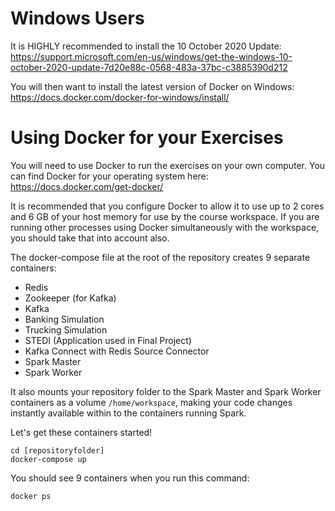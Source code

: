 # Windows Users
It is HIGHLY recommended to install the 10 October 2020 Update: https://support.microsoft.com/en-us/windows/get-the-windows-10-october-2020-update-7d20e88c-0568-483a-37bc-c3885390d212

You will then want to install the latest version of Docker on Windows: https://docs.docker.com/docker-for-windows/install/



#  Using Docker for your Exercises

You will need to use Docker to run the exercises on your own computer. You can find Docker for your operating system here: https://docs.docker.com/get-docker/

It is recommended that you configure Docker to allow it to use up to 2 cores and 6 GB of your host memory for use by the course workspace. If you are running other processes using Docker simultaneously with the workspace, you should take that into account also.



The docker-compose file at the root of the repository creates 9 separate containers:

- Redis
- Zookeeper (for Kafka)
- Kafka
- Banking Simulation
- Trucking Simulation
- STEDI (Application used in Final Project)
- Kafka Connect with Redis Source Connector
- Spark Master
- Spark Worker

It also mounts your repository folder to the Spark Master and Spark Worker containers as a volume  `/home/workspace`, making your code changes instantly available within to the containers running Spark.

Let's get these containers started!

```
cd [repositoryfolder]
docker-compose up
```

You should see 9 containers when you run this command:
```
docker ps
```
